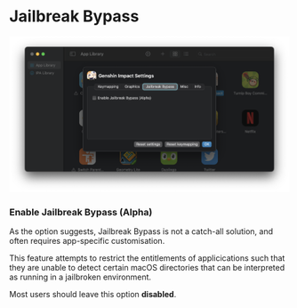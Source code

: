 # Jailbreak Bypass

![Jailbreak](../images/jailbreak_settings.png)

### Enable Jailbreak Bypass (Alpha)

As the option suggests, Jailbreak Bypass is not a catch-all solution, and often requires app-specific customisation. 

This feature attempts to restrict the entitlements of applicications such that they are unable to detect certain macOS directories that can be interpreted as running in a jailbroken environment.

Most users should leave this option **disabled**.